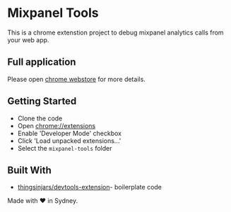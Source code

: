 # Mixpanel Tools

This is a chrome extenstion project to debug mixpanel analytics calls from your web app.

## Full application

Please open [chrome webstore](https://chrome.google.com/webstore/detail/mixpanel-tools/eifepbfdgonblafppielmnnihcopdlpo) for more details.

## Getting Started

 * Clone the code
 * Open [chrome://extensions](chrome://extensions)
 * Enable 'Developer Mode' checkbox
 * Click 'Load unpacked extensions...'
 * Select the `mixpanel-tools` folder


## Built With

* [thingsinjars/devtools-extension](https://github.com/thingsinjars/devtools-extension)- boilerplate code

Made with ❤️ in Sydney.
